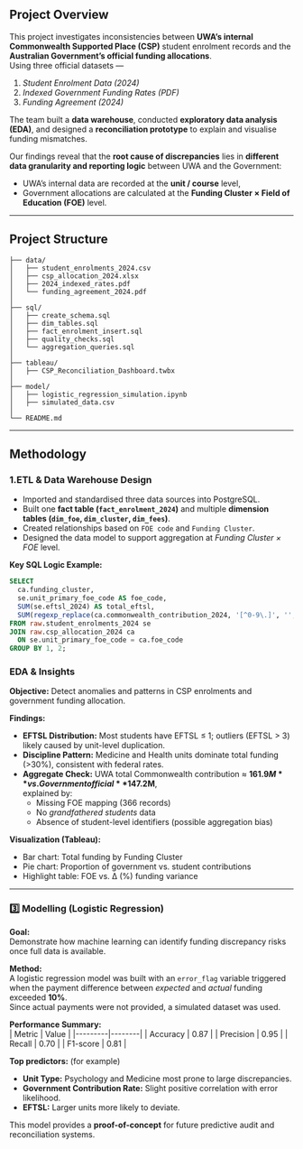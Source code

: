## Project Overview  

This project investigates inconsistencies between **UWA’s internal Commonwealth Supported Place (CSP)** student enrolment records and the **Australian Government’s official funding allocations**.  
Using three official datasets —  
1. *Student Enrolment Data (2024)*  
2. *Indexed Government Funding Rates (PDF)*  
3. *Funding Agreement (2024)*  

The team built a **data warehouse**, conducted **exploratory data analysis (EDA)**, and designed a **reconciliation prototype** to explain and visualise funding mismatches.  

Our findings reveal that the **root cause of discrepancies** lies in **different data granularity and reporting logic** between UWA and the Government:  
- UWA’s internal data are recorded at the **unit / course** level,  
- Government allocations are calculated at the **Funding Cluster × Field of Education (FOE)** level.  

---
## Project Structure  

```
├── data/
│   ├── student_enrolments_2024.csv
│   ├── csp_allocation_2024.xlsx
│   ├── 2024_indexed_rates.pdf
│   └── funding_agreement_2024.pdf
│
├── sql/
│   ├── create_schema.sql
│   ├── dim_tables.sql
│   ├── fact_enrolment_insert.sql
│   ├── quality_checks.sql
│   └── aggregation_queries.sql
│
├── tableau/
│   ├── CSP_Reconciliation_Dashboard.twbx
│
├── model/
│   ├── logistic_regression_simulation.ipynb
│   ├── simulated_data.csv
│
└── README.md
```

---

## Methodology  

### 1.ETL & Data Warehouse Design  

- Imported and standardised three data sources into PostgreSQL.  
- Built one **fact table (`fact_enrolment_2024`)** and multiple **dimension tables (`dim_foe`, `dim_cluster`, `dim_fees`)**.  
- Created relationships based on `FOE code` and `Funding Cluster`.  
- Designed the data model to support aggregation at *Funding Cluster × FOE* level.  

**Key SQL Logic Example:**  
```sql
SELECT
  ca.funding_cluster,
  se.unit_primary_foe_code AS foe_code,
  SUM(se.eftsl_2024) AS total_eftsl,
  SUM(regexp_replace(ca.commonwealth_contribution_2024, '[^0-9\.]', '', 'g')::numeric * se.eftsl_2024) AS total_gov_contr
FROM raw.student_enrolments_2024 se
JOIN raw.csp_allocation_2024 ca
  ON se.unit_primary_foe_code = ca.foe_code
GROUP BY 1, 2;
```

###  EDA & Insights  

**Objective:** Detect anomalies and patterns in CSP enrolments and government funding allocation.  

**Findings:**  
- **EFTSL Distribution:** Most students have EFTSL ≤ 1; outliers (EFTSL > 3) likely caused by unit-level duplication.  
- **Discipline Pattern:** Medicine and Health units dominate total funding (>30%), consistent with federal rates.  
- **Aggregate Check:** UWA total Commonwealth contribution ≈ **$161.9M** vs. Government official **$147.2M**,  
  explained by:  
  - Missing FOE mapping (366 records)  
  - No *grandfathered students* data  
  - Absence of student-level identifiers (possible aggregation bias)  

**Visualization (Tableau):**  
- Bar chart: Total funding by Funding Cluster  
- Pie chart: Proportion of government vs. student contributions  
- Highlight table: FOE vs. Δ (%) funding variance  

---

### 3️⃣ Modelling (Logistic Regression)  

**Goal:**  
Demonstrate how machine learning can identify funding discrepancy risks once full data is available.  

**Method:**  
A logistic regression model was built with an `error_flag` variable triggered when the payment difference between *expected* and *actual* funding exceeded **10%**.  
Since actual payments were not provided, a simulated dataset was used.  

**Performance Summary:**  
| Metric | Value |
|---------|--------|
| Accuracy | 0.87 |
| Precision | 0.95 |
| Recall | 0.70 |
| F1-score | 0.81 |

**Top predictors:**  (for example)
- **Unit Type:** Psychology and Medicine most prone to large discrepancies.  
- **Government Contribution Rate:** Slight positive correlation with error likelihood.  
- **EFTSL:** Larger units more likely to deviate.  

This model provides a **proof-of-concept** for future predictive audit and reconciliation systems.  

